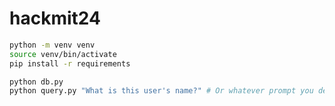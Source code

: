 # hackmit24

```bash
python -m venv venv
source venv/bin/activate
pip install -r requirements
```

```bash
python db.py
python query.py "What is this user's name?" # Or whatever prompt you desire!
```